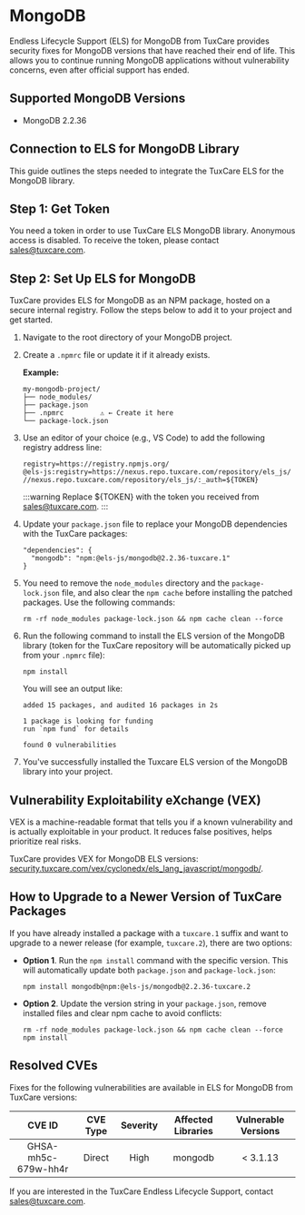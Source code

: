 # MongoDB

Endless Lifecycle Support (ELS) for MongoDB from TuxCare provides security fixes for MongoDB versions that have reached their end of life. This allows you to continue running MongoDB applications without vulnerability concerns, even after official support has ended.

## Supported MongoDB Versions

* MongoDB 2.2.36

## Connection to ELS for MongoDB Library

This guide outlines the steps needed to integrate the TuxCare ELS for the MongoDB library.

## Step 1: Get Token

You need a token in order to use TuxCare ELS MongoDB library. Anonymous access is disabled. To receive the token, please contact [sales@tuxcare.com](mailto:sales@tuxcare.com).

## Step 2: Set Up ELS for MongoDB

TuxCare provides ELS for MongoDB as an NPM package, hosted on a secure internal registry. Follow the steps below to add it to your project and get started.

1. Navigate to the root directory of your MongoDB project.
2. Create a `.npmrc` file or update it if it already exists.

   **Example:**

   ```text
   my-mongodb-project/
   ├── node_modules/
   ├── package.json
   ├── .npmrc         ⚠️ ← Create it here
   └── package-lock.json
   ```

3. Use an editor of your choice (e.g., VS Code) to add the following registry address line:

   <CodeWithCopy>

   ```text
   registry=https://registry.npmjs.org/
   @els-js:registry=https://nexus.repo.tuxcare.com/repository/els_js/
   //nexus.repo.tuxcare.com/repository/els_js/:_auth=${TOKEN}
   ```

   </CodeWithCopy>

   :::warning
   Replace ${TOKEN} with the token you received from [sales@tuxcare.com](mailto:sales@tuxcare.com).
   :::

4. Update your `package.json` file to replace your MongoDB dependencies with the TuxCare packages:

   <CodeWithCopy>

   ```text
   "dependencies": {
     "mongodb": "npm:@els-js/mongodb@2.2.36-tuxcare.1"
   }
   ```

   </CodeWithCopy>

5. You need to remove the `node_modules` directory and the `package-lock.json` file, and also clear the `npm cache` before installing the patched packages. Use the following commands:
   
   <CodeWithCopy>

   ```text
   rm -rf node_modules package-lock.json && npm cache clean --force
   ```

   </CodeWithCopy>

6. Run the following command to install the ELS version of the MongoDB library (token for the TuxCare repository will be automatically picked up from your `.npmrc` file):

   <CodeWithCopy>

   ```text
   npm install
   ```

   </CodeWithCopy>

   You will see an output like:

   ```text
   added 15 packages, and audited 16 packages in 2s

   1 package is looking for funding
   run `npm fund` for details

   found 0 vulnerabilities
   ```

7. You've successfully installed the Tuxcare ELS version of the MongoDB library into your project.

## Vulnerability Exploitability eXchange (VEX) 

VEX is a machine-readable format that tells you if a known vulnerability and is actually exploitable in your product. It reduces false positives, helps prioritize real risks.

TuxCare provides VEX for MongoDB ELS versions: [security.tuxcare.com/vex/cyclonedx/els_lang_javascript/mongodb/](https://security.tuxcare.com/vex/cyclonedx/els_lang_javascript/mongodb/).

## How to Upgrade to a Newer Version of TuxCare Packages

If you have already installed a package with a `tuxcare.1` suffix and want to upgrade to a newer release (for example, `tuxcare.2`), there are two options:

* **Option 1**. Run the `npm install` command with the specific version. This will automatically update both `package.json` and `package-lock.json`:

  <CodeWithCopy>

  ```text
  npm install mongodb@npm:@els-js/mongodb@2.2.36-tuxcare.2
  ```

  </CodeWithCopy>

* **Option 2**. Update the version string in your `package.json`, remove installed files and clear npm cache to avoid conflicts:

  <CodeWithCopy>

  ```text
  rm -rf node_modules package-lock.json && npm cache clean --force
  npm install
  ```

  </CodeWithCopy>

## Resolved CVEs

Fixes for the following vulnerabilities are available in ELS for MongoDB from TuxCare versions:

| CVE ID         | CVE Type | Severity | Affected Libraries | Vulnerable Versions |
| :------------: | :------: |:--------:|:------------------:| :----------------: |
| GHSA-mh5c-679w-hh4r | Direct   | High     | mongodb           | < 3.1.13          |

If you are interested in the TuxCare Endless Lifecycle Support, contact [sales@tuxcare.com](mailto:sales@tuxcare.com).

